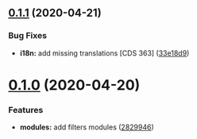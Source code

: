 ## [0.1.1](https://github.com/ovh/manager/compare/@ovh-ux/manager-filters@0.1.0...@ovh-ux/manager-filters@0.1.1) (2020-04-21)


### Bug Fixes

* **i18n:** add missing translations [CDS 363] ([33e18d9](https://github.com/ovh/manager/commit/33e18d9ca00a9428eaf70f76ea2adc92c32891d6))



# [0.1.0](https://github.com/ovh/manager/compare/@ovh-ux/manager-filters@0.0.0...@ovh-ux/manager-filters@0.1.0) (2020-04-20)


### Features

* **modules:** add filters modules ([2829946](https://github.com/ovh/manager/commit/282994622503964c766f310e7c8d1d60e65f4821))



